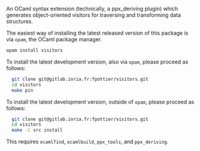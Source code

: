 An OCaml syntax extension (technically, a ppx_deriving plugin) which generates
object-oriented visitors for traversing and transforming data structures.

The easiest way of installing the latest released version of this package is
via `opam`, the OCaml package manager.
```bash
opam install visitors
```

To install the latest development version, also via `opam`, please proceed as follows:
```bash
  git clone git@gitlab.inria.fr:fpottier/visitors.git
  cd visitors
  make pin
```

To install the latest development version, outside of `opam`, please proceed as follows:
```bash
  git clone git@gitlab.inria.fr:fpottier/visitors.git
  cd visitors
  make -C src install
```
This requires `ocamlfind`, `ocamlbuild`, `ppx_tools`, and `ppx_deriving`.

